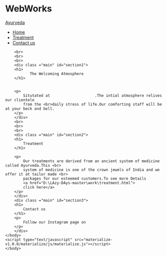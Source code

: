 # WebWorks<!DOCTYPE html>
<html>
    <head>
        <meta name="viewport" content="width=device-width, initial-scale=1.0"/>
        <title>Ayurveda Hosipital v1</title>
        <link rel="stylesheet"
          href="https://fonts.googleapis.com/css?family=Tangerine">
        <link href="https://fonts.googleapis.com/css?family=Raleway&display=swap" rel="stylesheet">
        <link rel ="stylesheet" href ="styles.css">
        <link rel = "stylesheet" href="materialize-v1.0.0/materialize/css/materialize.css">
    </head>
    <body>
        <nav>
            <div class="nav-wrapper">
              <a href="#" class="brand-logo waves-effect">Ayurveda</a>
              <ul id="nav-mobile" class="right hide-on-med-and-down">
                <li><a href ="#section1"class="waves-effect">Home</a></li>
                <li><a href ="#section2"class="waves-effect">Treatment</i></a></li>
                <li><a href ="#section3"class= "waves-effect">Contact us</a></li>
              </ul>
            </div>
          </nav>
        
        <br>
        <br>
        <br>
        <div class ="main" id="section1"> 
        <h1>
               The Welcoming Atmosphere 
        </h1>


        <p>
            Situtated at                    .The intial atmosphere relives our clientele
            from the <br>daily stress of life.Our comforting staff will be at your beck and bell.
        </p>
        </div>
        <br>
        <br>
        <br>
        <div class ="main" id="section2"> 
        <h1>
            Treatment
        </h1>

        <p>
            Our treatments are derived from an ancient system of medicine called Ayurveda.This <br>
            system of medicine is one of the crown jewels of India and we offer it at tailor made <br>
            packages for our esteemed customers.To see more Details 
            <a href="D:\LAzy-DAys-master\work\treatment.html">
            click here</a>
        </p>
        </div>
        <div class ="main" id="section3"> 
        <h1>
            Contact us
        </h1>
        <p>
            Follow our Instagram page on 
        </p>
        </div>
    </body>
    <script type="text/javascript" src="materialize-v1.0.0/materialize/js/materialize.js"></script>
    </body>
  </html>
</html>



